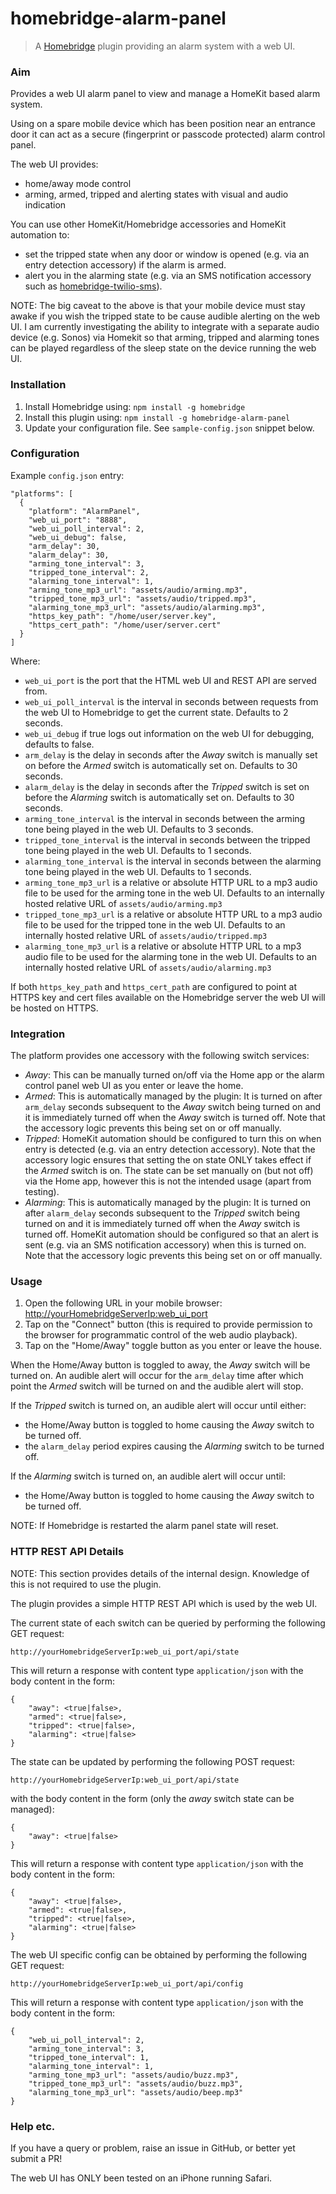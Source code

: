 # homebridge-alarm-panel
> A [Homebridge](https://github.com/nfarina/homebridge) plugin providing an alarm system with a web UI. 

### Aim

Provides a web UI alarm panel to view and manage a HomeKit based alarm system.

Using on a spare mobile device which has been position near an entrance door it can act as a secure 
(fingerprint or passcode protected) alarm control panel.

The web UI provides:
 
* home/away mode control
* arming, armed, tripped and alerting states with visual and audio indication 

You can use other HomeKit/Homebridge accessories and HomeKit automation to:

* set the tripped state when any door or window is opened (e.g. via an entry detection accessory) if the alarm is armed.
* alert you in the alarming state (e.g. via an SMS notification accessory such as 
[homebridge-twilio-sms](https://www.npmjs.com/package/homebridge-twilio-sms)). 

NOTE: The big caveat to the above is that your mobile device must stay awake if you wish the tripped state to
be cause audible alerting on the web UI. I am currently investigating the ability to integrate with a separate audio 
device (e.g. Sonos) via Homekit so that arming, tripped and alarming tones can be played regardless of the sleep state 
on the device running the web UI.  

### Installation

1. Install Homebridge using: `npm install -g homebridge`
1. Install this plugin using: `npm install -g homebridge-alarm-panel`
1. Update your configuration file. See `sample-config.json` snippet below.

### Configuration

Example `config.json` entry:

```
"platforms": [
  {
    "platform": "AlarmPanel",
    "web_ui_port": "8888",
    "web_ui_poll_interval": 2,
    "web_ui_debug": false,
    "arm_delay": 30,
    "alarm_delay": 30,
    "arming_tone_interval": 3,
    "tripped_tone_interval": 2,
    "alarming_tone_interval": 1,
    "arming_tone_mp3_url": "assets/audio/arming.mp3",
    "tripped_tone_mp3_url": "assets/audio/tripped.mp3",
    "alarming_tone_mp3_url": "assets/audio/alarming.mp3",
    "https_key_path": "/home/user/server.key",
    "https_cert_path": "/home/user/server.cert"
  }
]
```

Where:

* `web_ui_port` is the port that the HTML web UI and REST API are served from.
* `web_ui_poll_interval` is the interval in seconds between requests from the web UI to Homebridge to get the current state.
Defaults to 2 seconds.
* `web_ui_debug` if true logs out information on the web UI for debugging, defaults to false.
* `arm_delay` is the delay in seconds after the *Away* switch is manually set on before the *Armed* switch is automatically set on. 
Defaults to 30 seconds.
* `alarm_delay` is the delay in seconds after the *Tripped* switch is set on before the *Alarming* switch is automatically set on. 
Defaults to 30 seconds.
* `arming_tone_interval` is the interval in seconds between the arming tone being played in the web UI. 
Defaults to 3 seconds.
* `tripped_tone_interval` is the interval in seconds between the tripped tone being played in the web UI. 
Defaults to 1 seconds.
* `alarming_tone_interval` is the interval in seconds between the alarming tone being played in the web UI. 
Defaults to 1 seconds.
* `arming_tone_mp3_url` is a relative or absolute HTTP URL to a mp3 audio file to be used for the arming tone in the web UI. 
Defaults to an internally hosted relative URL of `assets/audio/arming.mp3`
* `tripped_tone_mp3_url` is a relative or absolute HTTP URL to a mp3 audio file to be used for the tripped tone in the web UI. 
Defaults to an internally hosted relative URL of `assets/audio/tripped.mp3`
* `alarming_tone_mp3_url` is a relative or absolute HTTP URL to a mp3 audio file to be used for the alarming tone in the web UI. 
Defaults to an internally hosted relative URL of `assets/audio/alarming.mp3`

If both `https_key_path` and `https_cert_path` are configured to point at HTTPS key and cert files available on the Homebridge
server the web UI will be hosted on HTTPS.

### Integration

The platform provides one accessory with the following switch services:

* *Away*: This can be manually turned on/off via the Home app or the alarm control panel web UI as you enter or leave the home.
* *Armed*: This is automatically managed by the plugin: It is turned on after `arm_delay` seconds subsequent to the *Away* 
switch being turned on and it is immediately turned off when the *Away* switch is turned off. Note that the accessory
logic prevents this being set on or off manually.
* *Tripped*: HomeKit automation should be configured to turn this on when entry is detected 
(e.g. via an entry detection accessory). Note that the accessory logic ensures that setting the on state 
ONLY takes effect if the *Armed* switch is on. The state can be set manually on (but not off) via the Home app, 
however this is not the intended usage (apart from testing). 
* *Alarming*: This is automatically managed by the plugin: It is turned on after `alarm_delay` seconds subsequent to the *Tripped* 
switch being turned on and it is immediately turned off when the *Away* switch is turned off. HomeKit automation should be
configured so that an alert is sent (e.g. via an SMS notification accessory) when this is turned on. Note that the accessory
logic prevents this being set on or off manually. 

### Usage
 
1. Open the following URL in your mobile browser: [http://yourHomebridgeServerIp:web_ui_port](http://yourHomebridgeServerIp:web_ui_port)
1. Tap on the "Connect" button (this is required to provide permission to the browser for programmatic control of the web audio playback).
1. Tap on the "Home/Away" toggle button as you enter or leave the house.

When the Home/Away button is toggled to away, the *Away* switch will be turned on. An audible alert will occur
for the `arm_delay` time after which point the *Armed* switch will be turned on and the audible alert will stop.

If the *Tripped* switch is turned on, an audible alert will occur until either:

* the Home/Away button is toggled to home causing the *Away* switch to be turned off.
* the `alarm_delay` period expires causing the *Alarming* switch to be turned off.

If the *Alarming* switch is turned on, an audible alert will occur until:

* the Home/Away button is toggled to home causing the *Away* switch to be turned off.

NOTE: If Homebridge is restarted the alarm panel state will reset.

### HTTP REST API Details

NOTE: This section provides details of the internal design. Knowledge of this is not required to use the plugin.

The plugin provides a simple HTTP REST API which is used by the web UI.

The current state of each switch can be queried by performing the following GET request:

`http://yourHomebridgeServerIp:web_ui_port/api/state`

This will return a response with content type `application/json` with the body content in the form:

    {
        "away": <true|false>,
        "armed": <true|false>,
        "tripped": <true|false>,
        "alarming": <true|false>
    }

The state can be updated by performing the following POST request:

`http://yourHomebridgeServerIp:web_ui_port/api/state`

with the body content in the form (only the *away* switch state can be managed):

    {
        "away": <true|false>
    }
    
This will return a response with content type `application/json` with the body content in the form:

    {
        "away": <true|false>,
        "armed": <true|false>,
        "tripped": <true|false>,
        "alarming": <true|false>
    }

The web UI specific config can be obtained by performing the following GET request:

`http://yourHomebridgeServerIp:web_ui_port/api/config`

This will return a response with content type `application/json` with the body content in the form:

    {
        "web_ui_poll_interval": 2,
        "arming_tone_interval": 3,
        "tripped_tone_interval": 1,
        "alarming_tone_interval": 1,
        "arming_tone_mp3_url": "assets/audio/buzz.mp3",
        "tripped_tone_mp3_url": "assets/audio/buzz.mp3",
        "alarming_tone_mp3_url": "assets/audio/beep.mp3"
    }

### Help etc.

If you have a query or problem, raise an issue in GitHub, or better yet submit a PR!

The web UI has ONLY been tested on an iPhone running Safari.
